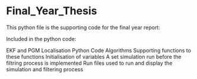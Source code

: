 # Final_Year_Thesis
This python file is the supporting code for the final year report:

Included in the python code:

EKF and PGM Localisation Python Code Algorithms
	Supporting functions to these functions
	Initialisation of variables
	A set simulation run before the filtring process is implemented
	Run files used to run and display the simulation and filtering process 

